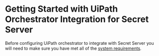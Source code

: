 [title]: # (Getting Started)
[tags]: # (introduction)
[priority]: # (100)
# Getting Started with UiPath Orchestrator Integration for Secret Server

Before configuring UiPath orchestrator to integrate with Secret Server you will need to make sure you have met all of the [system requirements](sys-req.md).
